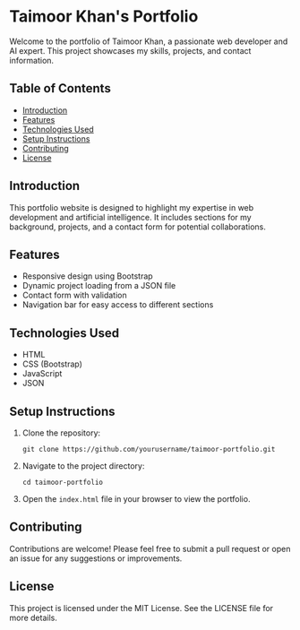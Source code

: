# Taimoor Khan's Portfolio

Welcome to the portfolio of Taimoor Khan, a passionate web developer and AI expert. This project showcases my skills, projects, and contact information.

## Table of Contents

- [Introduction](#introduction)
- [Features](#features)
- [Technologies Used](#technologies-used)
- [Setup Instructions](#setup-instructions)
- [Contributing](#contributing)
- [License](#license)

## Introduction

This portfolio website is designed to highlight my expertise in web development and artificial intelligence. It includes sections for my background, projects, and a contact form for potential collaborations.

## Features

- Responsive design using Bootstrap
- Dynamic project loading from a JSON file
- Contact form with validation
- Navigation bar for easy access to different sections

## Technologies Used

- HTML
- CSS (Bootstrap)
- JavaScript
- JSON

## Setup Instructions

1. Clone the repository:
   ```
   git clone https://github.com/yourusername/taimoor-portfolio.git
   ```
2. Navigate to the project directory:
   ```
   cd taimoor-portfolio
   ```
3. Open the `index.html` file in your browser to view the portfolio.

## Contributing

Contributions are welcome! Please feel free to submit a pull request or open an issue for any suggestions or improvements.

## License

This project is licensed under the MIT License. See the LICENSE file for more details.